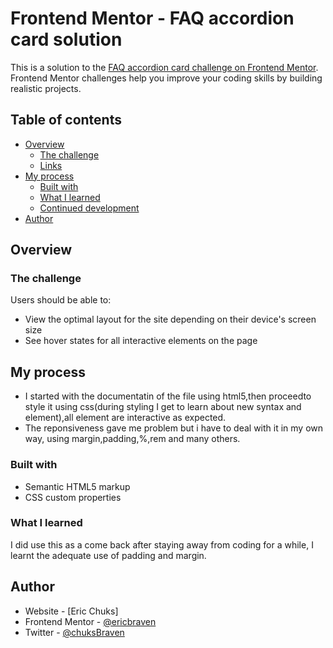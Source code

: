 # Frontend Mentor - FAQ accordion card solution

This is a solution to the [FAQ accordion card challenge on Frontend Mentor](https://www.frontendmentor.io/challenges/faq-accordion-card-XlyjD0Oam). Frontend Mentor challenges help you improve your coding skills by building realistic projects. 


## Table of contents

- [Overview](#overview)
  - [The challenge](#the-challenge)
  - [Links](#links)
- [My process](#my-process)
  - [Built with](#built-with)
  - [What I learned](#what-i-learned)
  - [Continued development](#continued-development)
- [Author](#author)


## Overview

### The challenge

Users should be able to:

- View the optimal layout for the site depending on their device's screen size
- See hover states for all interactive elements on the page



## My process
- I started with the documentatin of the file using html5,then proceedto style it using css(during styling I get to learn about new syntax and element),all element are interactive as expected.
- The reponsiveness gave me problem but i have to deal with it in my own way, using margin,padding,%,rem and many others. 
### Built with

- Semantic HTML5 markup
- CSS custom properties


### What I learned

I did use this as a come back after staying away from coding for a while, I learnt the adequate use of padding and margin.



## Author

- Website - [Eric Chuks]
- Frontend Mentor - [@ericbraven](https://www.frontendmentor.io/profile/ericbraven)
- Twitter - [@chuksBraven](https://www.twitter.com/chuksBraven)

